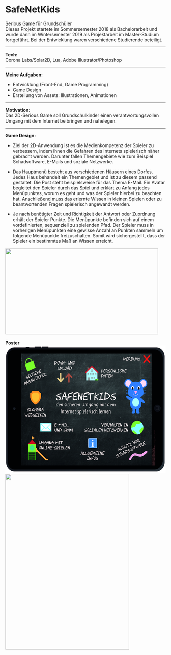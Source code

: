 # SafeNetKids
Serious Game für Grundschüler</br>
Dieses Projekt startete im Sommersemester 2018 als Bachelorarbeit und wurde dann im Wintersemester 2019 als Projektarbeit im Master-Studium fortgeführt. Bei der Entwicklung waren verschiedene Studierende beteiligt.</br>
_____________________________________
<b>Tech:</b></br>
Corona Labs/Solar2D, Lua, Adobe Illustrator/Photoshop
_____________________________________
<b>Meine Aufgaben:</b></br>
- Entwicklung (Front-End, Game Programming)
- Game Design
- Erstellung von Assets: Illustrationen, Animationen
_____________________________________
<b>Motivation:</b></br>
Das 2D-Serious Game soll Grundschulkinder einen verantwortungsvollen Umgang mit dem Internet beibringen und nahelegen.
_____________________________________
<b>Game Design:</b></br>
- Ziel der 2D-Anwendung ist es die Medienkompetenz der Spieler zu verbessern, indem ihnen die Gefahren des Internets spielerisch näher gebracht werden. Darunter fallen Themengebiete wie zum Beispiel Schadsoftware, E-Mails und soziale Netzwerke.

- Das Hauptmenü besteht aus verschiedenen Häusern eines Dorfes. Jedes Haus behandelt ein Themengebiet und ist zu diesem passend gestaltet. Die Post steht beispielsweise für das Thema E-Mail. Ein Avatar begleitet den Spieler durch das Spiel und erklärt zu Anfang jedes Menüpunktes, worum es geht und was der Spieler hierbei zu beachten hat. Anschließend muss das erlernte Wissen in kleinen Spielen oder zu beantwortenden Fragen spielerisch angewandt werden. 

- Je nach benötigter Zeit und Richtigkeit der Antwort oder Zuordnung erhält der Spieler Punkte. Die Menüpunkte befinden sich auf einem vordefinierten, sequenziell zu spielenden Pfad. Der Spieler muss in vorherigen Menüpunkten eine gewisse Anzahl an Punkten sammeln um folgende Menüpunkte freizuschalten. Somit wird sichergestellt, dass der Spieler ein bestimmtes Maß an Wissen erreicht.

<img src="SafeNetKids_compressed.gif" width="480" height="270"/>

<b>Poster</b></br>
<img src="SafeNetKidsPoster_App.jpg" width="551" height="400"/>
<img src="SafeNetKidsPoster_Text.jpg" width="389" height="551"/>
